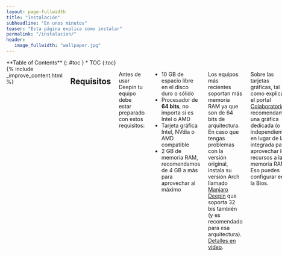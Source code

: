 ```yaml
---
layout: page-fullwidth
title: "Instalación"
subheadline: "En unos minutos"
teaser: "Esta página explica como instalar"
permalink: "/instalacion/"
header:
   image_fullwidth: "wallpaper.jpg"
---
```

<div class="row">
<div class="medium-4 medium-push-8 columns" markdown="1">
<div class="panel radius" markdown="1">
**Table of Contents**
{: #toc }
*  TOC
{:toc}
</div>
</div><!-- /.medium-4.columns -->

<div class="medium-8 medium-pull-4 columns" markdown="1">
{% include _improve_content.html %}

## Requisitos

Antes de usar Deepin tu equipo debe estar preparado con estos requisitos:

* 10 GB de espacio libre en el disco duro o sólido
* Procesador de **64 bits**, no importa si es Intel o AMD
* Tarjeta gráfica Intel, NVdia o AMD compatible
* 2 GB de memoria RAM, recomendamos de 4 GB a más para aprovechar al máximo

Los equipos más recientes soportan más memoria RAM ya que son de 64 bits de arquitectura. En caso que tengas problemas con la versión original, instala su versión Arch llamado [Manjaro Deepin](https://manjaro.org/category/community-editions/deepin/) que soporta 32 bis también (y es recomendado para esa arquitectura). [Detalles en vídeo](https://www.youtube.com/watch?v=jufTUvAOf8k).

Sobre las tarjetas gráficas, tal como explica el portal [Colaboratorio](https://colaboratorio.net/juan/colaboratorio/2017/tarjeta-grafica-comprar-gnulinux/), recomendamos una gráfica dedicada (o independiente) en lugar de la integrada para aprovechar los recursos a la memoria RAM. Eso puedes configurar en la Bios.

## Descarga Deepin

Hay varias maneras de descargar, además del [oficial](https://www.deepin.org/en/download/):

* [En SourceForge](https://sourceforge.net/projects/deepin/)
* [Kernel.org](http://mirrors.kernel.org/deepin-cd/)
* [Empresa en Silicon Valley, EUA](http://mirror1.sjc02.svwh.net/deepin-cd/)

Torrent:
* [En PCDS, con archivos torrent](http://www.pcds.fi/downloads/iso/debianbased/deepin/about.deepin.debian.html)
* [Linuxtracker.org, para la versión 15.4](http://linuxtracker.org/index.php?page=torrent-details&id=74fcdc5403dce919e83aa7e2c74bca2be12632a4)

Nota: Para la versión Manjaro, no oficial: [Sourcefource](https://sourceforge.net/projects/manjaro-deepin/)

## Instalación en limpio

### Preparación

Cuando tengas el archivo ISO, utiliza una aplicación para copiar los archivos al USB o DVD (no CD) con Deepin Boot Maker.
* Asegúrate de ser una unidad flash USB con 4 GB de almacenamiento mínimo o un DVD.
* Alternativamente puedes usar aplicaciones externas como [Rufus](https://rufus.akeo.ie/) o Unetbootin si la aplicación falla.


### Instalación

* Arranca desde el disco o USB
* Sigue las instrucciones
* Para establecer las particiones del disco, realiza una instalación avanzada. No olvides de "/", "/boot", entre otros.
* La instalación demora unos minutos.

Un vídeo explicativo para instalar Deepin cortesía de Salmorejo Geek:

<div class="flex-video">
        <iframe width="1280" height="720" src="//www.youtube.com/embed/A_VM9XSBaus" frameborder="0" allowfullscreen></iframe>
</div>

## Instalación junto a Windows

Si deseas usar Deepin junto a Windows, puedes aplicar una partición especial y establecer las particiones /home y /boot para establecer el doble arranque (o dual boot).

Pero al ser complicado y tedioso, intenta instalar Deepin con la aplicación [Deepin Windows Installer](https://www.deepin.org/it/original/deepin-installer/) para Microsoft Windows.

{% include alert success='Quieres mejorar, ¡colabora con nosotros!' %}
{% include _improve_content.html %}

</div><!-- /.medium-8.columns -->
</div><!-- /.row -->
